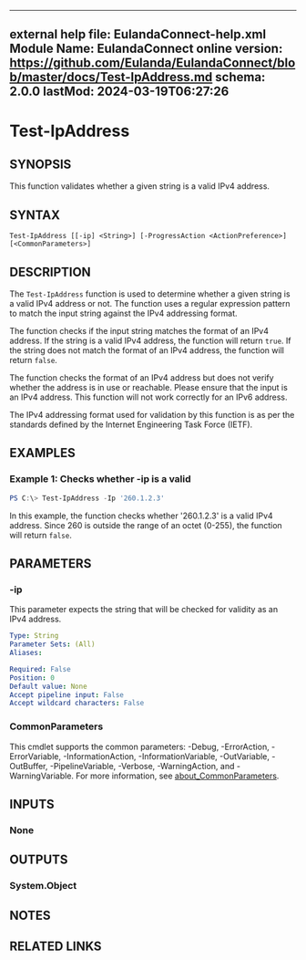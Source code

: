 ﻿---

external help file: EulandaConnect-help.xml
Module Name: EulandaConnect
online version: https://github.com/Eulanda/EulandaConnect/blob/master/docs/Test-IpAddress.md
schema: 2.0.0
lastMod: 2024-03-19T06:27:26
---

# Test-IpAddress

## SYNOPSIS
This function validates whether a given string is a valid IPv4 address.

## SYNTAX

```
Test-IpAddress [[-ip] <String>] [-ProgressAction <ActionPreference>] [<CommonParameters>]
```

## DESCRIPTION
The `Test-IpAddress` function is used to determine whether a given string is a valid IPv4 address or not. The function uses a regular expression pattern to match the input string against the IPv4 addressing format.

The function checks if the input string matches the format of an IPv4 address. If the string is a valid IPv4 address, the function will return `true`. If the string does not match the format of an IPv4 address, the function will return `false`.

The function checks the format of an IPv4 address but does not verify whether the address is in use or reachable. Please ensure that the input is an IPv4 address. This function will not work correctly for an IPv6 address.

The IPv4 addressing format used for validation by this function is as per the standards defined by the Internet Engineering Task Force (IETF).

## EXAMPLES

### Example 1: Checks whether -ip is a valid
```powershell
PS C:\> Test-IpAddress -Ip '260.1.2.3'
```

In this example, the function checks whether '260.1.2.3' is a valid IPv4 address. Since 260 is outside the range of an octet (0-255), the function will return `false`.

## PARAMETERS

### -ip
This parameter expects the string that will be checked for validity as an IPv4 address.

```yaml
Type: String
Parameter Sets: (All)
Aliases:

Required: False
Position: 0
Default value: None
Accept pipeline input: False
Accept wildcard characters: False
```


### CommonParameters
This cmdlet supports the common parameters: -Debug, -ErrorAction, -ErrorVariable, -InformationAction, -InformationVariable, -OutVariable, -OutBuffer, -PipelineVariable, -Verbose, -WarningAction, and -WarningVariable. For more information, see [about_CommonParameters](http://go.microsoft.com/fwlink/?LinkID=113216).

## INPUTS

### None

## OUTPUTS

### System.Object
## NOTES

## RELATED LINKS

